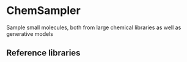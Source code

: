 # ChemSampler
Sample small molecules, both from large chemical libraries as well as generative models

## Reference libraries


